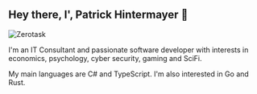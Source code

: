 ## Hey there, I', Patrick Hintermayer 👋
<p align=left><img src=https://komarev.com/ghpvc/?username=Zerotask alt=Zerotask /> </p>
<p align='left'>I'm an IT Consultant and passionate software developer with interests in economics, psychology, cyber security, gaming and SciFi.

My main languages are C# and TypeScript. I'm also interested in Go and Rust.</p>
